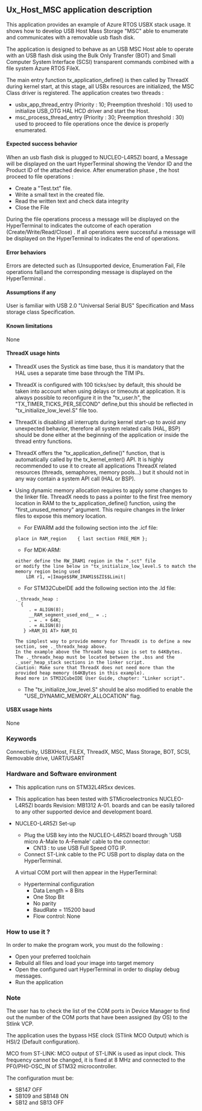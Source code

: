 
## <b>Ux_Host_MSC application description</b>

This application provides an example of Azure RTOS USBX stack usage. It shows how to develop USB Host Mass Storage "MSC" able to enumerate and communicates with a removable usb flash disk.

The application is designed to behave as an USB MSC Host able to operate with an USB flash disk using the Bulk Only Transfer (BOT) and Small Computer System Interface (SCSI) transparent commands combined with a file system Azure RTOS FileX.

The main entry function tx_application_define() is then called by ThreadX during kernel start, at this stage, all USBx resources are initialized, the MSC Class driver is registered.
The application creates two threads :

  - usbx_app_thread_entry    (Priority : 10; Preemption threshold : 10) used to initialize USB_OTG HAL HCD driver and start the Host.
  - msc_process_thread_entry (Priority : 30; Preemption threshold : 30) used to proceed to file operations once the device is properly enumerated.

####  <b>Expected success behavior</b>

When an usb flash disk is plugged to NUCLEO-L4R5ZI board, a Message will be displayed on the uart HyperTerminal showing  the Vendor ID and the Product ID of the attached device.
After enumeration phase , the host proceed to file operations :

  - Create a "Test.txt" file.
  - Write  a small text in the created file.
  - Read the written text and check data integrity
  - Close the File

During the file operations process a message will be displayed on the HyperTerminal to indicates the outcome of each operation  (Create/Write/Read/Close) .
If all operations were successful a message will be displayed on the HyperTerminal to indicates the end of operations.

#### <b>Error behaviors</b>

Errors are detected such as (Unsupported device, Enumeration Fail, File operations fail)and the corresponding message is displayed on the HyperTerminal .

#### <b>Assumptions if any</b>

User is familiar with USB 2.0 "Universal Serial BUS" Specification and Mass storage class Specification.

#### <b>Known limitations</b>

None

#### <b>ThreadX usage hints</b>

 - ThreadX uses the Systick as time base, thus it is mandatory that the HAL uses a separate time base through the TIM IPs.
 - ThreadX is configured with 100 ticks/sec by default, this should be taken into account when using delays or timeouts at application. It is always possible to reconfigure it in the "tx_user.h", the "TX_TIMER_TICKS_PER_SECOND" define,but this should be reflected in "tx_initialize_low_level.S" file too.
 - ThreadX is disabling all interrupts during kernel start-up to avoid any unexpected behavior, therefore all system related calls (HAL, BSP) should be done either at the beginning of the application or inside the thread entry functions.
 - ThreadX offers the "tx_application_define()" function, that is automatically called by the tx_kernel_enter() API.
   It is highly recommended to use it to create all applications ThreadX related resources (threads, semaphores, memory pools...)  but it should not in any way contain a system API call (HAL or BSP).
 - Using dynamic memory allocation requires to apply some changes to the linker file.
   ThreadX needs to pass a pointer to the first free memory location in RAM to the tx_application_define() function,
   using the "first_unused_memory" argument.
   This require changes in the linker files to expose this memory location.
    + For EWARM add the following section into the .icf file:
     ```
     place in RAM_region    { last section FREE_MEM };
     ```
    + For MDK-ARM:
    ```
    either define the RW_IRAM1 region in the ".sct" file
    or modify the line below in "tx_initialize_low_level.S to match the memory region being used
        LDR r1, =|Image$$RW_IRAM1$$ZI$$Limit|
    ```
    + For STM32CubeIDE add the following section into the .ld file:
    ```
    ._threadx_heap :
      {
         . = ALIGN(8);
         __RAM_segment_used_end__ = .;
         . = . + 64K;
         . = ALIGN(8);
       } >RAM_D1 AT> RAM_D1
    ```

       The simplest way to provide memory for ThreadX is to define a new section, see ._threadx_heap above.
       In the example above the ThreadX heap size is set to 64KBytes.
       The ._threadx_heap must be located between the .bss and the ._user_heap_stack sections in the linker script.
       Caution: Make sure that ThreadX does not need more than the provided heap memory (64KBytes in this example).
       Read more in STM32CubeIDE User Guide, chapter: "Linker script".

    + The "tx_initialize_low_level.S" should be also modified to enable the "USE_DYNAMIC_MEMORY_ALLOCATION" flag.

#### <b>USBX usage hints</b>

None

### <b>Keywords</b>

Connectivity, USBXHost, FILEX, ThreadX, MSC, Mass Storage, BOT, SCSI, Removable drive, UART/USART


### <b>Hardware and Software environment</b>

  - This application runs on STM32L4R5xx devices.
  - This application has been tested with STMicroelectronics NUCLEO-L4R5ZI boards Revision: MB1312 A-01.
    boards and can be easily tailored to any other supported device and development board.

  - NUCLEO-L4R5ZI Set-up
    - Plug the USB key into the NUCLEO-L4R5ZI board through 'USB micro A-Male  to A-Female' cable to the connector:
      - CN13 : to use USB Full Speed OTG IP.
    - Connect ST-Link cable to the PC USB port to display data on the HyperTerminal.

    A virtual COM port will then appear in the HyperTerminal:

     - Hyperterminal configuration
       - Data Length = 8 Bits
       - One Stop Bit
       - No parity
       - BaudRate = 115200 baud
       - Flow control: None

### <b>How to use it ?</b>

In order to make the program work, you must do the following :

 - Open your preferred toolchain
 - Rebuild all files and load your image into target memory
 - Open the configured uart HyperTerminal in order to display debug messages.
 - Run the application

### <b>Note</b>

The user has to check the list of the COM ports in Device Manager to find out the number of the COM ports that have been assigned (by OS) to the Stlink VCP.

The application uses the bypass HSE clock (STlink MCO Output) which is HSI/2 (Default configuration).

MCO from ST-LINK: MCO output of ST-LINK is used as input clock. This frequency cannot be changed, it is fixed at 8 MHz and connected to the PF0/PH0-OSC_IN of STM32 microcontroller. 

The configuration must be:

  - SB147 OFF
  - SB109 and SB148 ON
  - SB12 and SB13 OFF

